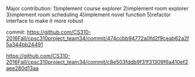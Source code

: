 Major contribution:
1)implement course explorer
2)implement room explorer
3)implement room scheduling 
4)implement novel function
5)refactor interface to make it more robust

commit:
https://github.com/CS310-2016Fall/cpsc310project_team34/commit/474ccbb94772a0fd2f9ceab62a2f5a344bb24491

https://github.com/CS310-2016Fall/cpsc310project_team34/commit/c8e503fddb9f31f31309f6a410ef2aee280d13aa

